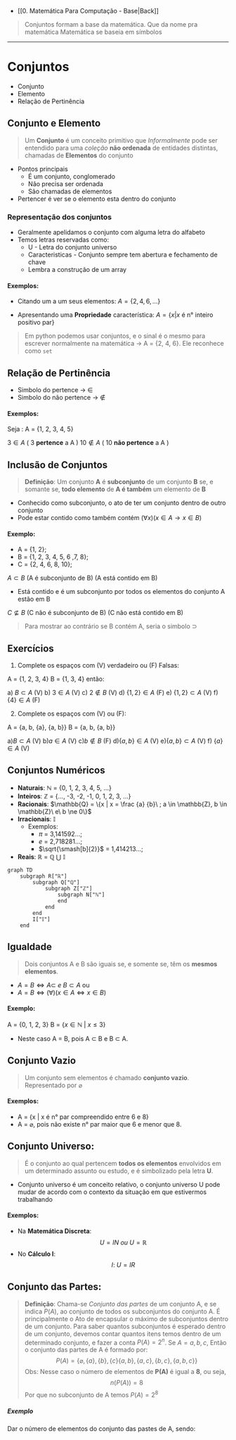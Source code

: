 - [[0. Matemática Para Computação - Base|Back]]
> Conjuntos formam a base da matemática. Que da nome pra matemática
> Matemática se baseia em símbolos
---
# Conjuntos

- Conjunto
- Elemento 
- Relação de Pertinência
## Conjunto e Elemento

> Um **Conjunto** é um conceito primitivo que *Informalmente* pode ser entendido para uma _coleção_ **não ordenada** de entidades distintas, chamadas de **Elementos** do conjunto

- Pontos principais
	- É um conjunto, conglomerado
	- Não precisa ser ordenada
	- São chamadas de elementos 
- Pertencer é ver se o elemento esta dentro do conjunto
### Representação dos conjuntos

- Geralmente apelidamos o conjunto com alguma letra do alfabeto
- Temos letras reservadas como:
	- U - Letra do conjunto universo
	- Caracteristicas - Conjunto sempre tem abertura e fechamento de chave
	- Lembra a construção de um array
#### Exemplos:
- Citando um a um seus elementos:
$A = \{2, 4, 6, ...\}$

- Apresentando uma **Propriedade** característica:
$A = \{x | x$ é n° inteiro positivo par$\}$

> Em python podemos usar conjuntos, e o sinal é o mesmo para escrever normalmente na matemática -> A = {2, 4, 6}. Ele reconhece como `set`

## Relação de Pertinência

- Simbolo do pertence -> $\in$ 
- Simbolo do não pertence -> $\notin$
#### Exemplos:

Seja : A = {1, 2, 3, 4, 5}

$3 \in A$ ( 3 **pertence** a A )
$10 \notin A$ ( 10 **não pertence** a A )
## Inclusão de Conjuntos

> **Definição**: Um conjunto **A** é **subconjunto** de um conjunto **B** se, e somante se, **todo elemento** de **A é também** um elemento de **B**
- Conhecido como subconjunto, o ato de ter um conjunto dentro de outro conjunto
- Pode estar contido como também contém
$(\forall x)(x \in A \to x \in B)$
#### Exemplo:

- A = {1, 2};
- B = {1, 2, 3, 4, 5, 6 ,7, 8};
- C = {2, 4, 6, 8, 10};

$A \subset B$ (A é subconjunto de B)
      (A está contido em B)

- Está contido e é um subconjunto por todos os elementos do conjunto A estão em B

$C \nsubseteq B$ (C não é subconjunto de B)
      (C não está contido em B)

> Para mostrar ao contrário se B contém A, seria o simbolo $\supset$ 

## Exercícios

1. Complete os espaços com (V) verdadeiro ou (F) Falsas:

A = {1, 2, 3, 4}
B = {1, 3, 4} então:

a) $B \subset A$ (V)
b) $3 \in A$ (V)
c) $2 \notin B$ (V)
d) $\{1, 2\} \in A$ (F)
e) $\{1, 2\} \subset A$ (V)
f) $\{4\} \in A$ (F)

2. Complete os espaços com (V) ou (F):

A = {a, b, {a}, {a, b}}
B = {a, b, {a, b}}

a)$B \subset A$ (V)
b)$a \in A$ (V)
c)$b \notin B$ (F)
d)$\{a, b\} \in A$ (V)
e)$\{a, b\} \subset A$ (V)
f) $\{a\} \in A$ (V)

## Conjuntos Numéricos

- **Naturais**: $\mathbb{N}$ = {0, 1, 2, 3, 4, 5, ...}
- **Inteiros**: $\mathbb{Z}$ = {..., -3, -2, -1, 0, 1, 2, 3, ...}
- **Racionais**: $\mathbb{Q} = \{x | x = \frac {a} {b}\ ; a \in \mathbb{Z}, b \in \mathbb{Z}\ e\ b \ne 0\}$
- **Irracionais**: $\mathbb{I}$ 
	- Exemplos: 
		- $\pi$ = 3,141592...;
		- $e$ = 2,718281...;
		- $\sqrt{\smash[b]{2}}$ = 1,414213...;
- **Reais**: $\mathbb{R}$ = $\mathbb{Q}\ \bigcup\ \mathbb{I}$ 
```mermaid
graph TD
    subgraph R["ℝ"]
        subgraph Q["ℚ"]
            subgraph Z["ℤ"]
                subgraph N["ℕ"]
                end
            end
        end
        I["𝕀"]
    end
```
## Igualdade

> Dois conjuntos A e B são iguais se, e somente se, têm os **mesmos elementos**.

- $A = B \Leftrightarrow A \subset\ e\ B \subset A$ ou 
- $A = B \Leftrightarrow (\forall) (x \in A \Leftrightarrow x \in B)$
#### Exemplo:
A = {0, 1, 2, 3}
B = {$x \in \mathbb{N}\ |\ x \leq 3$}
- Neste caso A = B, pois A $\subset$ B e B $\subset$ A.

## Conjunto Vazio

> Um conjunto sem elementos é chamado **conjunto vazio**.
> Representado por $\varnothing$ 
#### Exemplos: 
- A = {x | x é n° par compreendido entre 6 e 8}
- A = $\varnothing$, pois não existe n° par maior que 6 e menor que 8.

## Conjunto Universo:

> É o conjunto ao qual pertencem **todos os elementos** envolvidos em um determinado assunto ou estudo, e é simbolizado pela letra **U**.

- Conjunto universo é um conceito relativo, o conjunto universo U pode mudar de acordo com o contexto da situação em que estivermos trabalhando
#### Exemplos:
- Na **Matemática Discreta**: 
	$$U = IN\ ou\ U = \mathbb{R}$$
- No **Cálculo I**:
	$$I:\ U=IR$$
	
## Conjunto das Partes:
> **Definição**: Chama-se _Conjunto das partes_ de um conjunto A, e se indica $P(A)$, ao conjunto de todos os subconjuntos do conjunto A.
> É principalmente o Ato de encapsular o máximo de subconjuntos dentro de um conjunto. Para saber quantos subconjuntos é esperado dentro de um conjunto, devemos contar quantos itens temos dentro de um determinado conjunto, e fazer a conta $P(A) = 2^n$.
> Se $A = {a, b, c}$, Então o conjunto das partes de A é formado por: $$P(A) = \{\varnothing, \{a\}, \{b\}, \{c\} \{a, b\}, \{a, c\}, \{b, c\}, \{a, b, c\} \}$$Obs: Nesse caso o número de elementos de **P(A)** é igual a **8**, ou seja, $$n(P(A))=8$$ Por que no subconjunto de A temos $P(A) = 2^8$

##### Exemplo
Dar o número de elementos do conjunto das pastes de A, sendo: